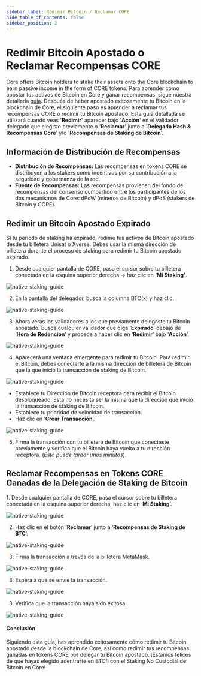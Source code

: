 ```yaml
---
sidebar_label: Redimir Bitcoin / Reclamar CORE
hide_table_of_contents: false
sidebar_position: 2
---
```


# Redimir Bitcoin Apostado o Reclamar Recompensas CORE

Core offers Bitcoin holders to stake their assets onto the Core blockchain to earn passive income in the form of CORE tokens. Para aprender cómo apostar tus activos de Bitcoin en Core y ganar recompensas, sigue nuestra detallada [guía](./stake-btc-guide.md). Después de haber apostado exitosamente tu Bitcoin en la blockchain de Core, el siguiente paso es aprender a reclamar tus recompensas CORE o redimir tu Bitcoin apostado. Esta guía detallada se utilizará cuando veas '**Redimir**' aparecer bajo '**Acción**' en el validador delegado que elegiste previamente o '**Reclamar**' junto a '**Delegado Hash & Recompensas Core**' y/o '**Recompensas de Staking de Bitcoin**'.

## Información de Distribución de Recompensas

- **Distribución de Recompensas:** Las recompensas en tokens CORE se distribuyen a los stakers como incentivos por su contribución a la seguridad y gobernanza de la red.
- **Fuente de Recompensas:** Las recompensas provienen del fondo de recompensas del consenso compartido entre los participantes de los dos mecanismos de Core: dPoW (mineros de Bitcoin) y dPoS (stakers de Bitcoin y CORE).

## Redimir un Bitcoin Apostado Expirado

Si tu período de staking ha expirado, redime tus activos de Bitcoin apostado desde tu billetera Unisat o Xverse. Debes usar la misma dirección de billetera durante el proceso de staking para redimir tu Bitcoin apostado expirado.

1. Desde cualquier pantalla de CORE, pasa el cursor sobre tu billetera conectada en la esquina superior derecha → haz clic en **‘Mi Staking’**.

![native-staking-guide](../../../../static/img/native-staking/native-staking-18.avif)

2. En la pantalla del delegador, busca la columna BTC(x) y haz clic.

![native-staking-guide](../../../../static/img/native-staking/native-staking-19.avif)

3. Ahora verás los validadores a los que previamente delegaste tu Bitcoin apostado. Busca cualquier validador que diga ‘**Expirado**’ debajo de ‘**Hora de Redención**’ y procede a hacer clic en ‘**Redimir**’ bajo ‘**Acción**’.

![native-staking-guide](../../../../static/img/native-staking/native-staking-20.avif)

4. Aparecerá una ventana emergente para redimir tu Bitcoin. Para redimir el Bitcoin, debes conectarte a la misma dirección de billetera de Bitcoin que la que inició la transacción de staking de Bitcoin.

![native-staking-guide](../../../../static/img/native-staking/native-staking-21.avif)

- Establece tu Dirección de Bitcoin receptora para recibir el Bitcoin desbloqueado. Esta no necesita ser la misma que la dirección que inició la transacción de staking de Bitcoin.
- Establece tu prioridad de velocidad de transacción.
- Haz clic en ‘**Crear Transacción**’.

![native-staking-guide](../../../../static/img/native-staking/native-staking-22.avif)

5. Firma la transacción con tu billetera de Bitcoin que conectaste previamente y verifica que el Bitcoin haya vuelto a tu dirección receptora. (_Esto puede tardar unos minutos_).

## Reclamar Recompensas en Tokens CORE Ganadas de la Delegación de Staking de Bitcoin

1\. Desde cualquier pantalla de CORE, pasa el cursor sobre tu billetera conectada en la esquina superior derecha, haz clic en ‘**Mi Staking**’.

![native-staking-guide](../../../../static/img/native-staking/native-staking-23.avif)

2. Haz clic en el botón ‘**Reclamar**’ junto a ‘**Recompensas de Staking de BTC**’.

![native-staking-guide](../../../../static/img/native-staking/native-staking-24.avif)

3. Firma la transacción a través de la billetera MetaMask.

![native-staking-guide](../../../../static/img/native-staking/native-staking-25.png)

3. Espera a que se envíe la transacción.

![native-staking-guide](../../../../static/img/native-staking/native-staking-26.avif)

3. Verifica que la transacción haya sido exitosa.

![native-staking-guide](../../../../static/img/native-staking/native-staking-27.avif)

#### Conclusión

Siguiendo esta guía, has aprendido exitosamente cómo redimir tu Bitcoin apostado desde la blockchain de Core, así como redimir tus recompensas ganadas en tokens CORE por delegar tu Bitcoin apostado. ¡Estamos felices de que hayas elegido adentrarte en BTCfi con el Staking No Custodial de Bitcoin en Core!
